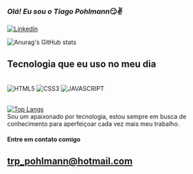 ### ***Olá! Eu sou o Tiago Pohlmann***😏✌️

[![Linkedin](https://img.shields.io/badge/LinkedIn-0077B5?style=for-the-badge&logo=linkedin&logoColor=white)](https://www.linkedin.com/in/tiago-pohlmann-44711426/)


![Anurag's GitHub stats](https://github-readme-stats.vercel.app/api?username=Tiago-pohlmann&show_icons=true&theme=merko)

## Tecnologia que eu uso no meu dia

<div style="display: inline_block"><br/>
    <img align="center" alt= "HTML5" src="https://img.shields.io/badge/HTML5-E34F26?style=for-the-badge&logo=html5&logoColor=white">
    <img align="center" alt= "CSS3" src="https://img.shields.io/badge/CSS3-1572B6?style=for-the-badge&logo=css3&logoColor=white">
    <img align="center" alt= "JAVASCRIPT" src="https://img.shields.io/badge/JavaScript-F7DF1E?style=for-the-badge&logo=javascript&logoColor=black">

</div><br/>

[![Top Langs](https://github-readme-stats.vercel.app/api/top-langs/?username=Tiago-pohlmann&langs_count=8)](https://github.com/anuraghazra/github-readme-stats)<br/>
Sou um apaixonado por tecnologia, estou sempre em busca de conhecimento para aperfeiçoar cada vez mais meu trabalho.

#### Entre em contato comigo<br/>
## trp_pohlmann@hotmail.com
